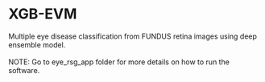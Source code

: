 # XGB-EVM
Multiple eye disease classification from FUNDUS retina images using deep ensemble model.<br><br>
NOTE: Go to eye_rsg_app folder for more details on how to run the software.
